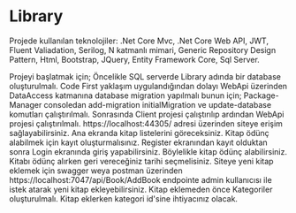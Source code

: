 # Library
Projede kullanılan teknolojiler:
.Net Core Mvc, .Net Core Web API, JWT, Fluent Valiadation, Serilog, N katmanlı mimari, Generic Repository Design Pattern, Html, Bootstrap, JQuery, Entity Framework Core, Sql Server.

Projeyi başlatmak için;
Öncelikle SQL serverde Library adında bir database oluşturulmalı. Code First yaklaşım uygulandığından dolayı WebApi üzerinden DataAccess katmanına database migration yapılmalı bunun için;
Package-Manager consoledan add-migration initialMigration ve update-database komutları çalıştırılmalı.
Sonrasında Client projesi çalıştırılıp ardından WebApi projesi çalıştırılmalı.
https://localhost:44305/ adresi üzerinden siteye erişim sağlayabilirsiniz. 
Ana ekranda kitap listelerini göreceksiniz. Kitap ödünç alabilmek için kayıt oluşturmalısınız. Register ekranından kayıt olduktan sonra Login ekranında giriş yapabilirsiniz. Böylelikle kitap ödünç alabilirsiniz. Kitabı ödünç alırken geri vereceğiniz tarihi seçmelisiniz. Siteye yeni kitap eklemek için swagger weya postman üzerinden https://localhost:7047/api/Book/AddBook endpointe admin kullanıcısı ile istek atarak yeni kitap ekleyebilirsiniz. Kitap eklemeden önce Kategoriler oluşturulmalı. Kitap eklerken kategori id'sine ihtiyacınız olacak. 
